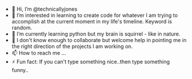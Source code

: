 - 👋 Hi, I’m @technicallyjones
- 👀 I’m interested in learning to create code for whatever I am trying to accomplish at the current moment in my life's timeline. Keyword is random.
- 🌱 I’m currently learning python but my brain is squirrel - like in nature.
- 💞️ I don't know enough to collaborate but welcome help in pointing me in the right direction of the projects I am working on.
- 📫 How to reach me ...
- ⚡ Fun fact: If you can't type something nice..then type something funny..

<!---
technicallyjones/technicallyjones is a ✨ special ✨ repository because its `README.md` (this file) appears on your GitHub profile.
You can click the Preview link to take a look at your changes.
--->
